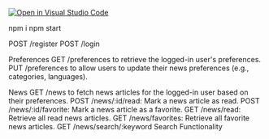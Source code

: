 [![Open in Visual Studio Code](https://classroom.github.com/assets/open-in-vscode-2e0aaae1b6195c2367325f4f02e2d04e9abb55f0b24a779b69b11b9e10269abc.svg)](https://classroom.github.com/online_ide?assignment_repo_id=19656664&assignment_repo_type=AssignmentRepo)

npm i
npm start

POST /register
POST /login

Preferences
GET /preferences to retrieve the logged-in user's preferences.
PUT /preferences to allow users to update their news preferences (e.g., categories, languages).

News
GET /news to fetch news articles for the logged-in user based on their preferences.
POST /news/:id/read: Mark a news article as read.
POST /news/:id/favorite: Mark a news article as a favorite.
GET /news/read: Retrieve all read news articles.
GET /news/favorites: Retrieve all favorite news articles.
GET /news/search/:keyword Search Functionality

